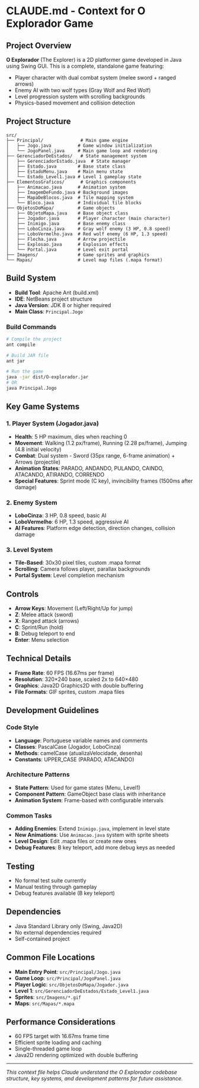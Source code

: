 # CLAUDE.md - Context for O Explorador Game

## Project Overview
**O Explorador** (The Explorer) is a 2D platformer game developed in Java using Swing GUI. This is a complete, standalone game featuring:
- Player character with dual combat system (melee sword + ranged arrows)
- Enemy AI with two wolf types (Gray Wolf and Red Wolf)
- Level progression system with scrolling backgrounds
- Physics-based movement and collision detection

## Project Structure
```
src/
├── Principal/              # Main game engine
│   ├── Jogo.java          # Game window initialization
│   └── JogoPanel.java     # Main game loop and rendering
├── GerenciadorDeEstados/   # State management system
│   ├── GerenciadorEstado.java  # State manager
│   ├── Estado.java        # Base state class
│   ├── EstadoMenu.java    # Main menu state
│   └── Estado_Level1.java # Level 1 gameplay state
├── ElementosGraficos/      # Graphics components
│   ├── Animacao.java      # Animation system
│   ├── ImagemDeFundo.java # Background images
│   ├── MapaDeBlocos.java  # Tile mapping system
│   └── Bloco.java         # Individual tile blocks
├── ObjetosDoMapa/         # Game objects
│   ├── ObjetoMapa.java    # Base object class
│   ├── Jogador.java       # Player character (main character)
│   ├── Inimigo.java       # Base enemy class
│   ├── LoboCinza.java     # Gray wolf enemy (3 HP, 0.8 speed)
│   ├── LoboVermelho.java  # Red wolf enemy (6 HP, 1.3 speed)
│   ├── Flecha.java        # Arrow projectile
│   ├── Explosao.java      # Explosion effects
│   └── Portal.java        # Level exit portal
├── Imagens/               # Game sprites and graphics
└── Mapas/                 # Level map files (.mapa format)
```

## Build System
- **Build Tool**: Apache Ant (build.xml)
- **IDE**: NetBeans project structure
- **Java Version**: JDK 8 or higher required
- **Main Class**: `Principal.Jogo`

### Build Commands
```bash
# Compile the project
ant compile

# Build JAR file
ant jar

# Run the game
java -jar dist/O-explorador.jar
# OR
java Principal.Jogo
```

## Key Game Systems

### 1. Player System (Jogador.java)
- **Health**: 5 HP maximum, dies when reaching 0
- **Movement**: Walking (1.2 px/frame), Running (2.28 px/frame), Jumping (4.8 initial velocity)
- **Combat**: Dual system - Sword (35px range, 6-frame animation) + Arrows (projectile)
- **Animation States**: PARADO, ANDANDO, PULANDO, CAINDO, ATACANDO, ATIRANDO, CORRENDO
- **Special Features**: Sprint mode (C key), invincibility frames (1500ms after damage)

### 2. Enemy System
- **LoboCinza**: 3 HP, 0.8 speed, basic AI
- **LoboVermelho**: 6 HP, 1.3 speed, aggressive AI
- **AI Features**: Platform edge detection, direction changes, collision damage

### 3. Level System
- **Tile-Based**: 30x30 pixel tiles, custom .mapa format
- **Scrolling**: Camera follows player, parallax backgrounds
- **Portal System**: Level completion mechanism

## Controls
- **Arrow Keys**: Movement (Left/Right/Up for jump)
- **Z**: Melee attack (sword)
- **X**: Ranged attack (arrows)
- **C**: Sprint/Run (hold)
- **B**: Debug teleport to end
- **Enter**: Menu selection

## Technical Details
- **Frame Rate**: 60 FPS (16.67ms per frame)
- **Resolution**: 320×240 base, scaled 2x to 640×480
- **Graphics**: Java2D Graphics2D with double buffering
- **File Formats**: GIF sprites, custom .mapa files

## Development Guidelines

### Code Style
- **Language**: Portuguese variable names and comments
- **Classes**: PascalCase (Jogador, LoboCinza)
- **Methods**: camelCase (atualizaVelocidade, desenha)
- **Constants**: UPPER_CASE (PARADO, ATACANDO)

### Architecture Patterns
- **State Pattern**: Used for game states (Menu, Level1)
- **Component Pattern**: GameObject base class with inheritance
- **Animation System**: Frame-based with configurable intervals

### Common Tasks
- **Adding Enemies**: Extend `Inimigo.java`, implement in level state
- **New Animations**: Use `Animacao.java` system with sprite sheets
- **Level Design**: Edit .mapa files or create new ones
- **Debug Features**: B key teleport, add more debug keys as needed

## Testing
- No formal test suite currently
- Manual testing through gameplay
- Debug features available (B key teleport)

## Dependencies
- Java Standard Library only (Swing, Java2D)
- No external dependencies required
- Self-contained project

## Common File Locations
- **Main Entry Point**: `src/Principal/Jogo.java`
- **Game Loop**: `src/Principal/JogoPanel.java`
- **Player Logic**: `src/ObjetosDoMapa/Jogador.java`
- **Level 1**: `src/GerenciadorDeEstados/Estado_Level1.java`
- **Sprites**: `src/Imagens/*.gif`
- **Maps**: `src/Mapas/*.mapa`

## Performance Considerations
- 60 FPS target with 16.67ms frame time
- Efficient sprite loading and caching
- Single-threaded game loop
- Java2D rendering optimized with double buffering

---

*This context file helps Claude understand the O Explorador codebase structure, key systems, and development patterns for future assistance.*